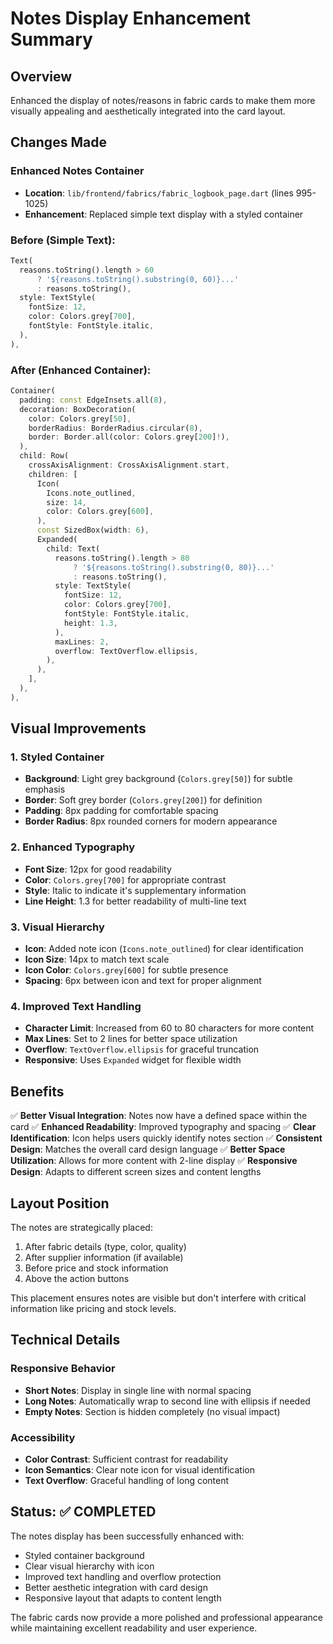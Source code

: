 # Notes Display Enhancement Summary

## Overview
Enhanced the display of notes/reasons in fabric cards to make them more visually appealing and aesthetically integrated into the card layout.

## Changes Made

### **Enhanced Notes Container**
- **Location**: `lib/frontend/fabrics/fabric_logbook_page.dart` (lines 995-1025)
- **Enhancement**: Replaced simple text display with a styled container

### **Before (Simple Text):**
```dart
Text(
  reasons.toString().length > 60 
      ? '${reasons.toString().substring(0, 60)}...'
      : reasons.toString(),
  style: TextStyle(
    fontSize: 12,
    color: Colors.grey[700],
    fontStyle: FontStyle.italic,
  ),
),
```

### **After (Enhanced Container):**
```dart
Container(
  padding: const EdgeInsets.all(8),
  decoration: BoxDecoration(
    color: Colors.grey[50],
    borderRadius: BorderRadius.circular(8),
    border: Border.all(color: Colors.grey[200]!),
  ),
  child: Row(
    crossAxisAlignment: CrossAxisAlignment.start,
    children: [
      Icon(
        Icons.note_outlined,
        size: 14,
        color: Colors.grey[600],
      ),
      const SizedBox(width: 6),
      Expanded(
        child: Text(
          reasons.toString().length > 80 
              ? '${reasons.toString().substring(0, 80)}...'
              : reasons.toString(),
          style: TextStyle(
            fontSize: 12,
            color: Colors.grey[700],
            fontStyle: FontStyle.italic,
            height: 1.3,
          ),
          maxLines: 2,
          overflow: TextOverflow.ellipsis,
        ),
      ),
    ],
  ),
),
```

## Visual Improvements

### **1. Styled Container**
- **Background**: Light grey background (`Colors.grey[50]`) for subtle emphasis
- **Border**: Soft grey border (`Colors.grey[200]`) for definition
- **Padding**: 8px padding for comfortable spacing
- **Border Radius**: 8px rounded corners for modern appearance

### **2. Enhanced Typography**
- **Font Size**: 12px for good readability
- **Color**: `Colors.grey[700]` for appropriate contrast
- **Style**: Italic to indicate it's supplementary information
- **Line Height**: 1.3 for better readability of multi-line text

### **3. Visual Hierarchy**
- **Icon**: Added note icon (`Icons.note_outlined`) for clear identification
- **Icon Size**: 14px to match text scale
- **Icon Color**: `Colors.grey[600]` for subtle presence
- **Spacing**: 6px between icon and text for proper alignment

### **4. Improved Text Handling**
- **Character Limit**: Increased from 60 to 80 characters for more content
- **Max Lines**: Set to 2 lines for better space utilization
- **Overflow**: `TextOverflow.ellipsis` for graceful truncation
- **Responsive**: Uses `Expanded` widget for flexible width

## Benefits

✅ **Better Visual Integration**: Notes now have a defined space within the card
✅ **Enhanced Readability**: Improved typography and spacing
✅ **Clear Identification**: Icon helps users quickly identify notes section
✅ **Consistent Design**: Matches the overall card design language
✅ **Better Space Utilization**: Allows for more content with 2-line display
✅ **Responsive Design**: Adapts to different screen sizes and content lengths

## Layout Position
The notes are strategically placed:
1. After fabric details (type, color, quality)
2. After supplier information (if available)
3. Before price and stock information
4. Above the action buttons

This placement ensures notes are visible but don't interfere with critical information like pricing and stock levels.

## Technical Details

### **Responsive Behavior**
- **Short Notes**: Display in single line with normal spacing
- **Long Notes**: Automatically wrap to second line with ellipsis if needed
- **Empty Notes**: Section is hidden completely (no visual impact)

### **Accessibility**
- **Color Contrast**: Sufficient contrast for readability
- **Icon Semantics**: Clear note icon for visual identification
- **Text Overflow**: Graceful handling of long content

## Status: ✅ COMPLETED

The notes display has been successfully enhanced with:
- Styled container background
- Clear visual hierarchy with icon
- Improved text handling and overflow protection
- Better aesthetic integration with card design
- Responsive layout that adapts to content length

The fabric cards now provide a more polished and professional appearance while maintaining excellent readability and user experience.
